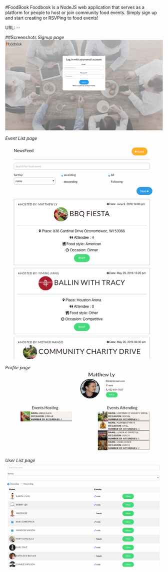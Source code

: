 #FoodBook
Foodbook is a NodeJS web application that serves as a platform for people to host or join community food events. Simply sign up and start creating or RSVPing to food events!

URL: --

##Screenshots
_Signup page_
![alt tag](https://github.com/matthewly/FoodBook-Client/blob/master/home.png)

_Event List page_

![alt tag](https://github.com/matthewly/FoodBook-Client/blob/master/events.png)

_Profile page_
![alt tag](https://github.com/matthewly/FoodBook-Client/blob/master/profile.png)

_User List page_
![alt tag](https://github.com/matthewly/FoodBook-Client/blob/master/users.png)
